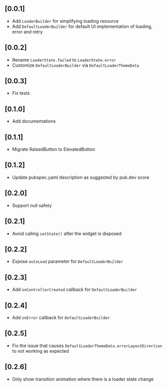 ## [0.0.1]

* Add `LoaderBuilder` for simplifying loading resource
* Add `DefaultLoaderBuilder` for default UI implementation of loading, error and retry

## [0.0.2]

* Rename `LoaderState.failed` to `LoaderState.error`
* Customize `DefaultLoaderBuilder` via `DefaultLoaderThemeData`

## [0.0.3]

* Fix tests

## [0.1.0]

* Add documentations

## [0.1.1]

* Migrate RaisedButton to ElevatedButton

## [0.1.2]

* Update pubspec.yaml description as suggested by pub.dev score

## [0.2.0]

* Support null safety

## [0.2.1]

* Avoid calling `setState()` after the widget is disposed

## [0.2.2]

* Expose `autoLoad` parameter for `DefaultLoaderBuilder`

## [0.2.3]

* Add `onControllerCreated` callback for `DefaultLoaderBuilder`

## [0.2.4]

* Add `onError` callback for `DefaultLoaderBuilder`

## [0.2.5]

* Fix the issue that causes `DefaultLoaderThemeData.errorLayoutDirection` to not working as expected

## [0.2.6]

* Only show transition animation where there is a loader state change
